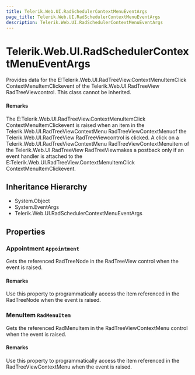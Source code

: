 ```yaml
---
title: Telerik.Web.UI.RadSchedulerContextMenuEventArgs
page_title: Telerik.Web.UI.RadSchedulerContextMenuEventArgs
description: Telerik.Web.UI.RadSchedulerContextMenuEventArgs
---
```


# Telerik.Web.UI.RadSchedulerContextMenuEventArgs

Provides data for the E:Telerik.Web.UI.RadTreeView.ContextMenuItemClick ContextMenuItemClickevent of the Telerik.Web.UI.RadTreeView RadTreeViewcontrol. This class cannot be inherited.

#### Remarks
The E:Telerik.Web.UI.RadTreeView.ContextMenuItemClick ContextMenuItemClickevent is raised
                    when an item in the Telerik.Web.UI.RadTreeViewContextMenu RadTreeViewContextMenuof the
                    Telerik.Web.UI.RadTreeView RadTreeViewcontrol is clicked.
                    A click on a Telerik.Web.UI.RadTreeViewContextMenu RadTreeViewContextMenuitem of the
                    Telerik.Web.UI.RadTreeView RadTreeViewmakes a postback only if an event handler is attached
                    to the E:Telerik.Web.UI.RadTreeView.ContextMenuItemClick ContextMenuItemClickevent.

## Inheritance Hierarchy

* System.Object
* System.EventArgs
* Telerik.Web.UI.RadSchedulerContextMenuEventArgs

## Properties

###  Appointment `Appointment`

Gets the referenced RadTreeNode in the
                RadTreeView control when the event is raised.

#### Remarks
Use this property to programmatically access the item referenced in the
                RadTreeNode when the event is raised.

###  MenuItem `RadMenuItem`

Gets the referenced RadMenuItem in the
                RadTreeViewContextMenu control
                   when the event is raised.

#### Remarks
Use this property to programmatically access the item referenced in the
                RadTreeViewContextMenu when the event is raised.

